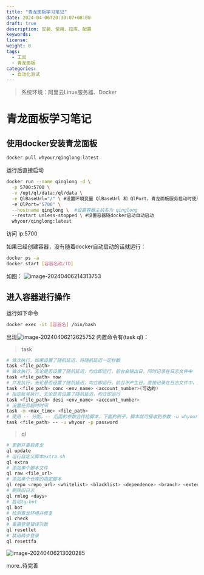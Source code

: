 ```yaml
---
title: "青龙面板学习笔记"
date: 2024-04-06T20:30:07+08:00
draft: true
description: 安装、使用、拉库、配置
keywords:
license:
weight: 0
tags:
  - 工具
  - 青龙面板
categories:
  - 自动化测试
---
```

<!--more-->

> 系统环境：阿里云Linux服务器、Docker


# 青龙面板学习笔记

## 使用docker安装青龙面板
```sh
docker pull whyour/qinglong:latest
```
运行后直接启动
```sh
docker run --name qinglong -d \
  -p 5700:5700 \
  -v /opt/ql/data:/ql/data \
  -e QlBaseUrl="/" \ #设置环境变量 QlBaseUrl 和 QlPort，青龙面板服务启动时使用
  -e QlPort="5700" \
  --hostname qinglong \  #设置容器主机名为 qinglong
  --restart unless-stopped \ #设置容器随docker启动自动启动
  whyour/qinglong:latest
```
访问 ip:5700

如果已经创建容器，没有随着docker自动启动的话就运行：


```sh
docker ps -a
docker start [容器名称/ID]
```
如图：
![image-20240406214313753](https://fastly.jsdelivr.net/gh/hack-scan/Blog-pic/posts/202404062143798.png)

## 进入容器进行操作

运行如下命令
```sh
docker exec -it [容器名] /bin/bash
```
出现![image-20240406212625752](https://fastly.jsdelivr.net/gh/hack-scan/Blog-pic/posts/202404062126914.png)
内置命令有(task  ql)：

> task
```sh
# 依次执行，如果设置了随机延迟，将随机延迟一定秒数
task <file_path>                                             
# 依次执行，无论是否设置了随机延迟，均立即运行，前台会输出日，同时记录在日志文件中
task <file_path> now                                         
# 并发执行，无论是否设置了随机延迟，均立即运行，前台不产生日，直接记录在日志文件中，且可指定账号执行
task <file_path> conc <env_name> <account_number>(可选的) 
# 指定账号执行，无论是否设置了随机延迟，均立即运行 
task <file_path> desi <env_name> <account_number>      
# 设置任务超时时间   
task -m <max_time> <file_path>
# 使用 -- 分割，-- 后面的参数会传给脚本，下面的例子，脚本就可接收到参数 -u whyour -p password
task <file_path> -- -u whyour -p password
```
> ql
```sh
# 更新并重启青龙
ql update
# 运行自定义脚本extra.sh
ql extra
# 添加单个脚本文件
ql raw <file_url>
# 添加单个仓库的指定脚本
ql repo <repo_url> <whitelist> <blacklist> <dependence> <branch> <extensions>
# 删除旧日志
ql rmlog <days>
# 启动tg-bot
ql bot
# 检测青龙环境并修复
ql check
# 重置登录错误次数
ql resetlet                                                  
# 禁用两步登录
ql resettfa
```

![image-20240406213020285](https://fastly.jsdelivr.net/gh/hack-scan/Blog-pic/posts/202404062130368.png)

more..待完善
